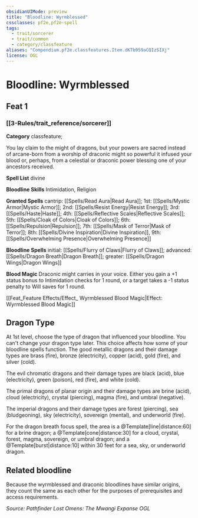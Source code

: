 ```yaml
---
obsidianUIMode: preview
title: "Bloodline: Wyrmblessed"
cssclasses: pf2e,pf2e-spell
tags:
  - trait/sorcerer
  - trait/common
  - category/classfeature
aliases: "Compendium.pf2e.classfeatures.Item.dKTb959aCQIzSIXj"
license: OGL
---
```

# Bloodline: Wyrmblessed
## Feat 1
### [[3-Rules/trait_reference/sorcerer]]

**Category** classfeature; 




You lay claim to the might of dragons, but your powers are sacred instead of arcane-born from a worship of draconic might so powerful it infused your blood or, perhaps, from a celestial or draconic power blessing one of your ancestors received.

**Spell List** divine

**Bloodline Skills** Intimidation, Religion

**Granted Spells** cantrip: [[Spells/Read Aura|Read Aura]]; 1st: [[Spells/Mystic Armor|Mystic Armor]]; 2nd: [[Spells/Resist Energy|Resist Energy]]; 3rd: [[Spells/Haste|Haste]]; 4th: [[Spells/Reflective Scales|Reflective Scales]]; 5th: [[Spells/Cloak of Colors|Cloak of Colors]]; 6th: [[Spells/Repulsion|Repulsion]]; 7th: [[Spells/Mask of Terror|Mask of Terror]]; 8th: [[Spells/Divine Inspiration|Divine Inspiration]], 9th: [[Spells/Overwhelming Presence|Overwhelming Presence]]

**Bloodline Spells** initial: [[Spells/Flurry of Claws|Flurry of Claws]]; advanced: [[Spells/Dragon Breath|Dragon Breath]]; greater: [[Spells/Dragon Wings|Dragon Wings]]

**Blood Magic** Draconic might carries in your voice. Either you gain a +1 status bonus to Intimidation checks for 1 round, or a target takes a -1 status penalty to Will saves for 1 round.

[[Feat_Feature Effects/Effect_ Wyrmblessed Blood Magic|Effect: Wyrmblessed Blood Magic]]

## Dragon Type

At 1st level, choose the type of dragon that influenced your bloodline. You can't change your dragon type later. This choice affects how some of your bloodline spells function. The good metallic dragons and their damage types are brass (fire), bronze (electricity), copper (acid), gold (fire), and silver (cold).

The evil chromatic dragons and their damage types are black (acid), blue (electricity), green (poison), red (fire), and white (cold).

The primal dragons of planar origin and their damage types are brine (acid), cloud (electricity), crystal (piercing), magma (fire), and umbral (negative).

The imperial dragons and their damage types are forest (piercing), sea (bludgeoning), sky (electricity), sovereign (mental), and underworld (fire).

For the dragon breath focus spell, the area is a @Template\[line|distance:60\] for a brine dragon; a @Template\[cone|distance:30\] for a cloud, crystal, forest, magma, sovereign, or umbral dragon; and a @Template\[burst|distance:10\] within 30 feet for a sea, sky, or underworld dragon.

## Related bloodline

Because the wyrmblessed and draconic bloodlines have similar origins, they count the same as each other for the purposes of prerequisites and access requirements.

*Source: Pathfinder Lost Omens: The Mwangi Expanse*
*OGL*